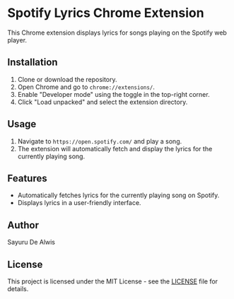 # Spotify Lyrics Chrome Extension

This Chrome extension displays lyrics for songs playing on the Spotify web player.

## Installation

1. Clone or download the repository.
2. Open Chrome and go to `chrome://extensions/`.
3. Enable "Developer mode" using the toggle in the top-right corner.
4. Click "Load unpacked" and select the extension directory.

## Usage

1. Navigate to `https://open.spotify.com/` and play a song.
2. The extension will automatically fetch and display the lyrics for the currently playing song.

## Features

- Automatically fetches lyrics for the currently playing song on Spotify.
- Displays lyrics in a user-friendly interface.

## Author

Sayuru De Alwis

## License

This project is licensed under the MIT License - see the [LICENSE](LICENSE) file for details.
